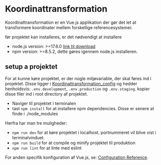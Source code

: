 # Koordinattransformation

Koordinattransformation er en Vue.js applikation der gør det let at transformere koordinater mellem forskellige referencesystemer.

før projektet kan installeres, er det nødvendigt at installere
- node.js version: >=17.6.0 [link til download](https://nodejs.org/en/)
- npm version: >=8.5.2, dette gøres igennem node.js installeren.

## setup a projektet
For at kunne køre projektet, er der nogle miljøvariable, der skal føres ind i projektet.
Disse ligger i [Koordinattransformation_config](https://github.com/SDFIdk/Koordinattransformation-config) og hedder henholdsvis: `.env.development`, `.env.production` og `.env.staging`. kopier disse filer ind i root directory af projektet.

- Naviger til projektet i terminalen
- tast `npm install` for at installere npm dependencies. Disse er senere at finde i ./node_modules

Herfra har man tre muligheder:
- `npm run dev` for at køre projektet i localhost. portnummeret vil blive vist i terminalvinduet.
- `npm run build` for at compile og minify projektet til produktion
- `npm run lint` for at linte med eslint



For anden specifik konfiguration af Vue.js, se: [Configuration Reference](https://cli.vuejs.org/config/).


